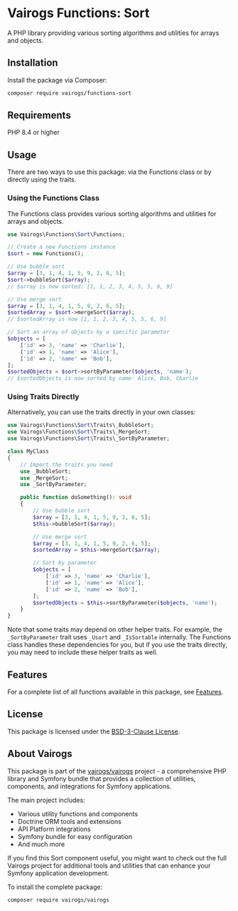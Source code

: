 # Vairogs Functions: Sort

A PHP library providing various sorting algorithms and utilities for arrays and objects.

## Installation

Install the package via Composer:

```bash
composer require vairogs/functions-sort
```

## Requirements

PHP 8.4 or higher

## Usage

There are two ways to use this package: via the Functions class or by directly using the traits.

### Using the Functions Class

The Functions class provides various sorting algorithms and utilities for arrays and objects.

```php
use Vairogs\Functions\Sort\Functions;

// Create a new Functions instance
$sort = new Functions();

// Use bubble sort
$array = [3, 1, 4, 1, 5, 9, 2, 6, 5];
$sort->bubbleSort($array);
// $array is now sorted: [1, 1, 2, 3, 4, 5, 5, 6, 9]

// Use merge sort
$array = [3, 1, 4, 1, 5, 9, 2, 6, 5];
$sortedArray = $sort->mergeSort($array);
// $sortedArray is now [1, 1, 2, 3, 4, 5, 5, 6, 9]

// Sort an array of objects by a specific parameter
$objects = [
    ['id' => 3, 'name' => 'Charlie'],
    ['id' => 1, 'name' => 'Alice'],
    ['id' => 2, 'name' => 'Bob'],
];
$sortedObjects = $sort->sortByParameter($objects, 'name');
// $sortedObjects is now sorted by name: Alice, Bob, Charlie
```

### Using Traits Directly

Alternatively, you can use the traits directly in your own classes:

```php
use Vairogs\Functions\Sort\Traits\_BubbleSort;
use Vairogs\Functions\Sort\Traits\_MergeSort;
use Vairogs\Functions\Sort\Traits\_SortByParameter;

class MyClass
{
    // Import the traits you need
    use _BubbleSort;
    use _MergeSort;
    use _SortByParameter;

    public function doSomething(): void
    {
        // Use bubble sort
        $array = [3, 1, 4, 1, 5, 9, 2, 6, 5];
        $this->bubbleSort($array);

        // Use merge sort
        $array = [3, 1, 4, 1, 5, 9, 2, 6, 5];
        $sortedArray = $this->mergeSort($array);

        // Sort by parameter
        $objects = [
            ['id' => 3, 'name' => 'Charlie'],
            ['id' => 1, 'name' => 'Alice'],
            ['id' => 2, 'name' => 'Bob'],
        ];
        $sortedObjects = $this->sortByParameter($objects, 'name');
    }
}
```

Note that some traits may depend on other helper traits. For example, the `_SortByParameter` trait uses `_Usort` and `_IsSortable` internally. The Functions class handles these dependencies for you, but if you use the traits directly, you may need to include these helper traits as well.

## Features

For a complete list of all functions available in this package, see [Features](docs/features.md).

## License

This package is licensed under the [BSD-3-Clause License](LICENSE).

## About Vairogs

This package is part of the [vairogs/vairogs](https://github.com/vairogs/vairogs) project - a comprehensive PHP library and Symfony bundle that provides a collection of utilities, components, and integrations for Symfony applications. 

The main project includes:
- Various utility functions and components
- Doctrine ORM tools and extensions
- API Platform integrations
- Symfony bundle for easy configuration
- And much more

If you find this Sort component useful, you might want to check out the full Vairogs project for additional tools and utilities that can enhance your Symfony application development.

To install the complete package:

```bash
composer require vairogs/vairogs
```
